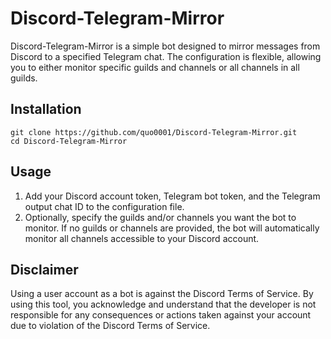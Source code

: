 # Discord-Telegram-Mirror

Discord-Telegram-Mirror is a simple bot designed to mirror messages from Discord to a specified Telegram chat. The configuration is flexible, allowing you to either monitor specific guilds and channels or all channels in all guilds.

## Installation

```
git clone https://github.com/quo0001/Discord-Telegram-Mirror.git
cd Discord-Telegram-Mirror
```

## Usage

1. Add your Discord account token, Telegram bot token, and the Telegram output chat ID to the configuration file.
2. Optionally, specify the guilds and/or channels you want the bot to monitor. If no guilds or channels are provided, the bot will automatically monitor all channels accessible to your Discord account.

## Disclaimer

Using a user account as a bot is against the Discord Terms of Service. By using this tool, you acknowledge and understand that the developer is not responsible for any consequences or actions taken against your account due to violation of the Discord Terms of Service.
